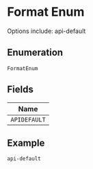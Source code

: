 
# Format Enum

Options include: api-default

## Enumeration

`FormatEnum`

## Fields

| Name |
|  --- |
| `APIDEFAULT` |

## Example

```
api-default
```

